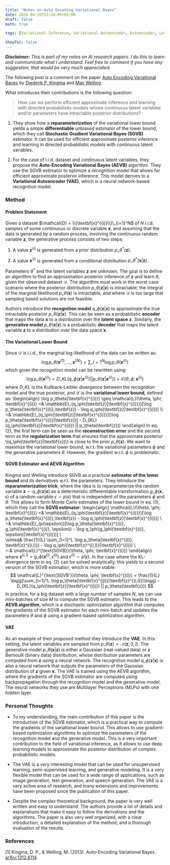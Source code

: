 ```yaml
---
title: "Notes on Auto Encoding Variational Bayes"
date: 2024-04-10T12:34:09+02:00
draft: false
math: true

tags: [Variational Inference, Variational Autoencoder, Autoencoder, Latent Space, SGVB, AEVB, VAE, AI, Machine Learning, Deep Learning, Probabilistic Models, Probabilistic Graphical Models, PGM, Directed Models, Paper, Research]

ShowToc: false
---
```


***Disclaimer:*** *This is part of my notes on AI research papers. I do this to learn and communicate what I understand. Feel free to comment if you have any suggestion, that would be very much appreciated.*

The following post is a comment on the paper [Auto Encoding Variational Bayes](#1) by [Diederik P. Kingma](https://arxiv.org/search/stat?searchtype=author&query=Kingma,+D+P) and [Max Welling](https://arxiv.org/search/stat?searchtype=author&query=Welling,+M).


What introduces their contributions is the following question: 

> How can we perform efficient approximate inference and learning with directed probabilistic models whose continuous latent variables and/or parameters have intractable posterior distributions?

1. They show how a **reparameterization** of the variational lower bound yields a simple **differentiable** unbiased estimator of the lower bound, which they call **Stochastic Gradient Variational Bayes (SGVB)** estimator. It can be used for efficient approximate posterior inference and learning in directed probabilistic models with continuous latent variables.

2. For the case of i.i.d. dataset and continuous latent variables, they propose the **Auto-Encoding Variational Bayes (AEVB)** algorithm. They use the SGVB estimator to optimize a recognition model that allows for efficient approximate posterior inference. This model derives to a **Variational Autoencoder (VAE)**, which is a neural network-based recognition model.

### Method

#### Problem Statement

Given a dataset $\mathcal{D} = \\{\textbf{x}^{(i)}\\}\_{i=1}^N$ of $N$ i.i.d. samples of some continuous or discrete variable $\textbf{x}$, and assuming that the data is generated by a random process, involving the continuous random variable $\textbf{z}$, the generative process consists of two steps:

1. A value $\textbf{z}^{(i)}$ is generated from a prior distribution $p\_{\theta^*}(\textbf{z})$.

2. A value $\textbf{x}^{(i)}$ is generated from a conditional distribution $p\_{\theta^*}(\textbf{x}|\textbf{z})$.

Parameters $\theta^*$ and the latent variables $\textbf{z}$ are unknown. The goal is to define an algorithm to find an approximation posterior inference of $\textbf{z}$ and learn $\theta$, given the observed dataset $\mathcal{D}$. The algorithm must work in the worst case scenario where the posterior distribution $p\_\theta(\textbf{z}|\textbf{x})$ is intractable, the integral of the marginal likelihood $p\_\theta(\textbf{x})$ is intractable, and where $\mathcal{D}$ is too large that sampling based solutions are not feasible. 

Authors introduce the **recognition model** $q\_\phi(\textbf{z}|\textbf{x})$ to approximate the true intractable posterior $p\_\theta(\textbf{z}|\textbf{x})$. This can be seen as a probabilistic **encoder** that maps the data $\textbf{x}$ to a distribution over the **latent space** $\textbf{z}$. Similarly, the **generative model** $p\_\theta(\textbf{x}|\textbf{z})$ is a probabilistic **decoder** that maps the latent variable $\textbf{z}$ to a distribution over the data space $\textbf{x}$.

#### The Variational Lower Bound
Since $\mathcal{D}$ is i.i.d., the marginal log-likelihood of the data can be written as:
$$ \log p\_\theta(\textbf{x}^{(1)}, \dots, \textbf{x}^{(N)}) = \sum\_{i=1}^N \log p\_\theta(\textbf{x}^{(i)}) $$
which given the recognition model can be rewritten using:
$$ \log p\_\theta(\textbf{x}^{(i)}) = D\_{KL}(q\_\phi(\textbf{z}|\textbf{x}^{(i)}) || p\_\theta(\textbf{z}|\textbf{x}^{(i)})) + \mathcal{L}(\theta, \phi; \textbf{x}^{(i)}) $$
where $D\_{KL}$ is the Kullback-Leibler divergence between the recognition model and the true posterior, and $\mathcal{L}$ is the **variational lower bound**, defined as:
\begin{align} 
\log p\_\theta(\textbf{x}^{(i)}) \geq \mathcal{L}(\theta, \phi; \textbf{x}^{(i)}) =& \mathbb{E}\_{q\_\phi(\textbf{z}|\textbf{x}^{(i)})}[\log p\_\theta(\textbf{x}^{(i)},\textbf{z}) - \log q\_\phi(\textbf{z}|\textbf{x}^{(i)})] 
\\\ 
=& \mathbb{E}\_{q\_\phi(\textbf{z}|\textbf{x}^{(i)})}[\log p\_\theta(\textbf{x}^{(i)}|\textbf{z})] - D\_{KL}(q\_\phi(\textbf{z}|\textbf{x}^{(i)}) || p\_\theta(\textbf{z})) 
\end{align}
In eq. (2), the first term can be seen as the **reconstruction error** and the second term as the **regularization term** that ensures that the approximate posterior \\(q\_\phi(\textbf{z}|\textbf{x})\\) is close to the prior $p\_\theta(\textbf{z})$. We want to maximize the variational lower bound, w.r.t. the variational parameters $\phi$ and the generative parameters $\theta$. However, the gradient w.r.t. $\phi$ is problematic.

#### SGVB Estimator and AEVB Algorithm
Kingma and Welling introduce SGVB as a practical **estimator of the lower bound** and its derivatives w.r.t. the parameters. They introduce the **reparameterization trick**, where the idea is to reparameterize the random variable $\textbf{z}\sim q\_\phi(\textbf{z}|\textbf{x})$ as a deterministic differentiable transformation $g\_\phi(\textbf{x}, \epsilon)$ of a random variable $\epsilon \sim p(\epsilon)$ that is independent of the parameters $\phi$ and $\theta$. This allows to form Monte Carlo estimates of the lower bound in eq. (1), which they call the **SGVB estimator**: 
\begin{align}
\mathcal{L}(\theta, \phi; \textbf{x}^{(i)}) =& \mathbb{E}\_{q\_\phi(\textbf{z}|\textbf{x}^{(i)})}[\log p\_\theta(\textbf{x}^{(i)},\textbf{z}) - \log q\_\phi(\textbf{z}|\textbf{x}^{(i)})] 
\\\
=& \mathbb{E}\_{p(\epsilon)}[\log p\_\theta(\textbf{x}^{(i)}, g\_\phi(\textbf{x}^{(i)}, \epsilon)) - \log q\_\phi(g\_\phi(\textbf{x}^{(i)}, \epsilon)|\textbf{x}^{(i)})] 
\\\
\simeq& \frac{1}{L} \sum\_{l=1}^L \log p\_\theta(\textbf{x}^{(i)}, \textbf{z}^{(i,l)}) - \log q\_\phi(\textbf{z}^{(i,l)}|\textbf{x}^{(i)})
\\\
=:& \mathcal{L}^{\text{SGVB}}(\theta, \phi; \textbf{x}^{(i)})
\end{align}
where $\textbf{z}^{(i,l)} = g\_\phi(\textbf{x}^{(i)}, \epsilon^{(l)})$ and $\epsilon^{(l)} \sim p(\epsilon)$. In the case where the KL-divergence term in eq. (2) can be solved analytically, this yields to a second version of the SGVB estimatior, which is more stable:
$$ \mathcal{L}^{\text{SGVB'}}(\theta, \phi; \textbf{x}^{(i)}) = \frac{1}{L} \bigg(\sum_{l=1}^L \log p_\theta(\textbf{x}^{(i)}|\textbf{z}^{(i,l)})\bigg) - D_{KL}(q_\phi(\textbf{z}|\textbf{x}^{(i)}) || p_\theta(\textbf{z})) $$
In practice, for a big dataset with a large number of samples $N$, we can use mini-batches of size $M$ to compute the SGVB estimator. This leads to the **AEVB algorithm**, which is a stochastic optimization algorithm that computes the gradients of the SGVB estimator for each mini-batch and updates the parameters $\theta$ and $\phi$ using a gradient-based optimization algorithm.

#### VAE
As an example of their proposed method they introduce the **VAE**. In this setting, the latent variables are sampled from $p\_\theta(\textbf{z}) = \mathcal{N}(\textbf{z}; 0, I)$. The generative model $p\_\theta(\textbf{x}|\textbf{z})$ is either a Gaussian (real-valued data) or a Bernoulli (binary data) distribution, whose distribution parameters are computed from $\textbf{z}$ using a neural network. The recognition model $q\_\phi(\textbf{z}|\textbf{x})$ is also a neural network that outputs the parameters of the Gaussian distribution of $\textbf{z}$ given $\textbf{x}$. The VAE is trained using the AEVB algorithm, where the gradients of the SGVB estimator are computed using backpropagation through the recognition model and the generative model. The neural networks they use are Multilayer Perceptrons (MLPs) with one hidden layer.


### Personal Thoughts
- To my understanding, the main contribution of this paper is the introduction of the SGVB estimator, which is a practical way to compute the gradients of the variational lower bound. This allows to use gradient-based optimization algorithms to optimize the parameters of the recognition model and the generative model. This is a very important contribution to the field of variational inference, as it allows to use deep learning models to approximate the posterior distribution of complex probabilistic models.

- The VAE is a very interesting model that can be used for unsupervised learning, semi-supervised learning, and generative modeling. It is a very flexible model that can be used for a wide range of applications, such as image generation, text generation, and speech generation. The VAE is a very active area of research, and many extensions and improvements have been proposed since the publication of this paper.

- Despite the complex theoretical background, the paper is very well written and easy to understand. The authors provide a lot of details and explanations that make it easy to follow the derivations and the algorithms. The paper is also very well organized, with a clear introduction, a detailed explanation of the method, and a thorough evaluation of the results.

### References
<a id="1">[1]</a> Kingma, D. P., & Welling, M. (2013). Auto-Encoding Variational Bayes. [arXiv:1312.6114](https://arxiv.org/abs/1312.6114).
